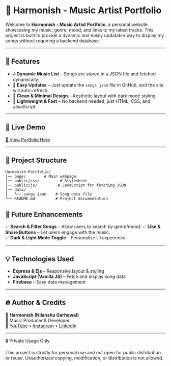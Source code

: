 # 🎵 Harmonish - Music Artist Portfolio

Welcome to **Harmonish - Music Artist Portfolio**, a personal website showcasing my music, genre, mood, and links to my latest tracks. This project is built to provide a dynamic and easily updatable way to display my songs without requiring a backend database.

---

## 🌟 Features

- **🎶 Dynamic Music List** – Songs are stored in a JSON file and fetched dynamically.
- **📄 Easy Updates** – Just update the `songs.json` file in GitHub, and the site will auto-refresh.
- **🎨 Clean & Minimal Design** – Aesthetic layout with dark mode styling.
- **💨 Lightweight & Fast** – No backend needed, just HTML, CSS, and JavaScript.

---

## 🚀 Live Demo

[🔗 View Portfolio Here](https://harmonishbeats.onrender.com/)

---

## 📁 Project Structure

```
Harmonish-Portfolio/
│── page/        # Main webpage
│── public/css/         # Stylesheet
│── public/js/         # JavaScript for fetching JSON
│── data/
│   └── songs.json    # Song data file
└── README.md         # Project documentation
```

## 📌 Future Enhancements

✅ **Search & Filter Songs** – Allow users to search by genre/mood.
✅ **Like & Share Buttons** – Let users engage with the music.  
✅ **Dark & Light Mode Toggle** – Personalize UI experience.

---

## 💡 Technologies Used

- **Express & Ejs** – Responsive layout & styling
- **JavaScript (Vanilla JS)** – Fetch and display song data
- **Firebase** – Easy data management

---

## 🔥 Author & Credits

👤 **Harmonish (Nilanshu Garhewal)**  
🎵 Music Producer & Developer  
🔗 [YouTube](https://www.youtube.com/@harmonish) • [Instagram](https://www.instagram.com/harmonishbeats/) • [LinkedIn](https://www.linkedin.com/in/nilanshugarhewal/)

---

🔒 Private Usage Only

This project is strictly for personal use and not open for public distribution or reuse. Unauthorized copying, modification, or distribution is not allowed.
